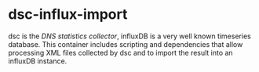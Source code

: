 # dsc-influx-import

dsc is the *DNS statistics collector*, influxDB is a very well known timeseries database. This container includes scripting and dependencies that allow processing XML files collected by dsc and to import the result into an influxDB instance.


